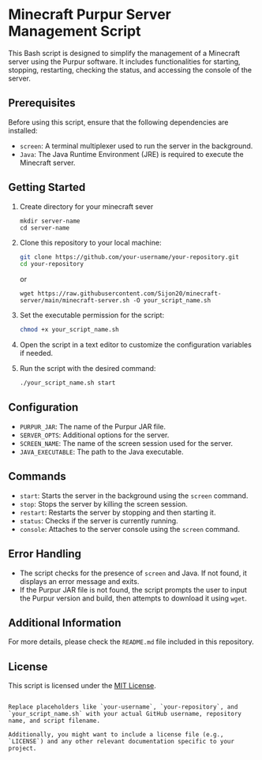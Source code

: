 

# Minecraft Purpur Server Management Script

This Bash script is designed to simplify the management of a Minecraft server using the Purpur software. It includes functionalities for starting, stopping, restarting, checking the status, and accessing the console of the server.

## Prerequisites

Before using this script, ensure that the following dependencies are installed:

- `screen`: A terminal multiplexer used to run the server in the background.
- `Java`: The Java Runtime Environment (JRE) is required to execute the Minecraft server.

## Getting Started
1. Create directory for your minecraft sever 
   ```
   mkdir server-name
   cd server-name
   ``` 

2. Clone this repository to your local machine:

   ```bash
   git clone https://github.com/your-username/your-repository.git
   cd your-repository
   ```
   or
   ```
   wget https://raw.githubusercontent.com/Sijon20/minecraft-server/main/minecraft-server.sh -O your_script_name.sh
   ```


3. Set the executable permission for the script:

   ```bash
   chmod +x your_script_name.sh
   ```

4. Open the script in a text editor to customize the configuration variables if needed.

5. Run the script with the desired command:

   ```bash
   ./your_script_name.sh start
   ```

## Configuration

- `PURPUR_JAR`: The name of the Purpur JAR file.
- `SERVER_OPTS`: Additional options for the server.
- `SCREEN_NAME`: The name of the screen session used for the server.
- `JAVA_EXECUTABLE`: The path to the Java executable.

## Commands

- `start`: Starts the server in the background using the `screen` command.
- `stop`: Stops the server by killing the screen session.
- `restart`: Restarts the server by stopping and then starting it.
- `status`: Checks if the server is currently running.
- `console`: Attaches to the server console using the `screen` command.

## Error Handling

- The script checks for the presence of `screen` and Java. If not found, it displays an error message and exits.
- If the Purpur JAR file is not found, the script prompts the user to input the Purpur version and build, then attempts to download it using `wget`.

## Additional Information

For more details, please check the `README.md` file included in this repository.

## License

This script is licensed under the [MIT License](LICENSE).

```

Replace placeholders like `your-username`, `your-repository`, and `your_script_name.sh` with your actual GitHub username, repository name, and script filename.

Additionally, you might want to include a license file (e.g., `LICENSE`) and any other relevant documentation specific to your project.
